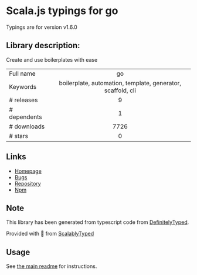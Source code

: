 
# Scala.js typings for go

Typings are for version v1.6.0

## Library description:
Create and use boilerplates with ease

|                    |                 |
| ------------------ | :-------------: |
| Full name          | go |
| Keywords           | boilerplate, automation, template, generator, scaffold, cli |
| # releases         | 9 |
| # dependents       | 1 |
| # downloads        | 7726 |
| # stars            | 0 |

## Links
- [Homepage](https://github.com/gocli/go#readme)
- [Bugs](https://github.com/gocli/go/issues)
- [Repository](https://github.com/gocli/go)
- [Npm](https://www.npmjs.com/package/go)
    


## Note
This library has been generated from typescript code from [DefinitelyTyped](https://definitelytyped.org).

Provided with :purple_heart: from [ScalablyTyped](https://github.com/oyvindberg/ScalablyTyped)

## Usage
See [the main readme](../../readme.md) for instructions.


